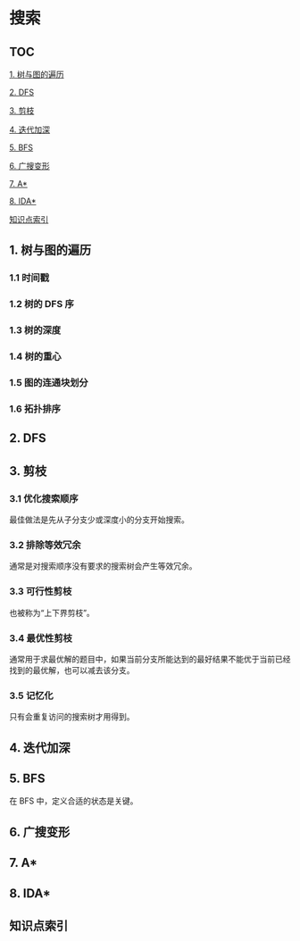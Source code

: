 # 搜索

## TOC

[1. 树与图的遍历](#1-树与图的遍历)

[2. DFS](#2-dfs)

[3. 剪枝](#3-剪枝)

[4. 迭代加深](#4-迭代加深)

[5. BFS](#5-bfs)

[6. 广搜变形](#6-广搜变形)

[7. A*](#7-a)

[8. IDA*](#8-ida)

[知识点索引](#知识点索引)

## 1. 树与图的遍历

### 1.1 时间戳

### 1.2 树的 DFS 序

### 1.3 树的深度

### 1.4 树的重心

### 1.5 图的连通块划分

### 1.6 拓扑排序

## 2. DFS

## 3. 剪枝

### 3.1 优化搜索顺序

最佳做法是先从子分支少或深度小的分支开始搜索。

### 3.2 排除等效冗余

通常是对搜索顺序没有要求的搜索树会产生等效冗余。

### 3.3 可行性剪枝

也被称为“上下界剪枝”。

### 3.4 最优性剪枝

通常用于求最优解的题目中，如果当前分支所能达到的最好结果不能优于当前已经找到的最优解，也可以减去该分支。

### 3.5 记忆化

只有会重复访问的搜索树才用得到。

## 4. 迭代加深

## 5. BFS

在 BFS 中，定义合适的状态是关键。

## 6. 广搜变形

## 7. A*

## 8. IDA*

## 知识点索引